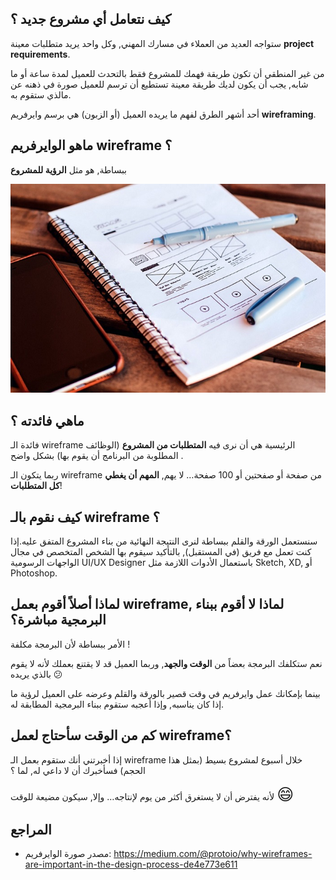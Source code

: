 ## كيف نتعامل أي مشروع جديد ؟

ستواجه العديد من العملاء في مسارك المهني, وكل واحد يريد متطلبات معينة **project requirements**.

من غير المنطقي أن تكون طريقة فهمك للمشروع فقط بالتحدث للعميل لمدة ساعة أو ما شابه, يجب أن يكون لديك طريقة معينة تستطيع أن ترسم للعميل صورة في ذهنه عن مالذي ستقوم به.

أحد أشهر الطرق لفهم ما يريده العميل (أو الزبون) هي برسم وايرفريم **wireframing**.

## ماهو الوايرفريم wireframe ؟

ببساطة, هو مثل **الرؤية للمشروع**

![wireframe-sample](./assets/wireframe-sample-pencil.jpeg)

## ماهي فائدته ؟

فائدة الـ wireframe الرئيسية هي أن نرى فيه **المتطلبات من المشروع** (الوظائف المطلوبة من البرنامج أن يقوم بها) بشكل واضح .

ربما يتكون الـ wireframe من صفحة أو صفحتين أو 100 صفحة… لا يهم, **المهم أن يغطي كل المتطلبات**!

## كيف نقوم بالـ wireframe ؟

سنستعمل الورقة والقلم ببساطة لنرى النتيجة النهائية من بناء المشروع المتفق عليه.إذا كنت تعمل مع فريق (في المستقبل), بالتأكيد سيقوم بها الشخص المتخصص في مجال الواجهات الرسومية UI/UX Designer باستعمال الأدوات اللازمة مثل Sketch, XD, أو Photoshop.

## لماذا أصلاً أقوم بعمل wireframe, لماذا لا أقوم ببناء البرمجية مباشرة؟

الأمر ببساطة لأن البرمجة مكلفة !

نعم ستكلفك البرمجة بعضاً من **الوقت والجهد**, وربما العميل قد لا يقتنع بعملك لأنه لا يقوم بالذي يريده :confused:

بينما بإمكانك عمل وايرفريم في وقت قصير بالورقة والقلم وعرضه على العميل لرؤية ما إذا كان يناسبه, وإذا أعجبه ستقوم ببناء البرمجية المطابقة له.

## كم من الوقت سأحتاج لعمل wireframe؟

إذا أخبرتني أنك ستقوم بعمل الـ wireframe خلال أسبوع لمشروع بسيط (بمثل هذا الحجم) فسأخبرك أن لا داعي له, لما ؟

لأنه يفترض أن لا يستغرق أكثر من يوم لإنتاجه… وإلا, سيكون مضيعة للوقت <span style="font-size: 26px;">:smile:</span>

## المراجع

* مصدر صورة الوايرفريم: https://medium.com/@protoio/why-wireframes-are-important-in-the-design-process-de4e773e611
